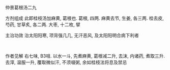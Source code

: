 仲景葛根汤二九

方剂组成 此即桂枝汤加麻黄, 葛根也. 葛根, 四两. 麻黄去节, 生姜, 各三两. 桂去皮, 芍药, 甘草炙, 各二两. 大枣, 十二枚, 擘 

主治功效 治太阳阳寒, 项背强几几, 无汗恶风, 及太阳阳明合病下利者

 

作者见解 右七味, B3咀. 以水一斗, 先煮麻黄, 葛根减二升, 去沫, 内诸药, 煮取三升. 去滓, 温服一升, 覆取微似汗, 不须啜粥, 余如桂枝法将息及禁忌 

